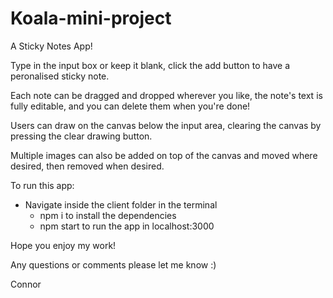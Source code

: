 # Koala-mini-project

A Sticky Notes App!

Type in the input box or keep it blank, click the add button to have a peronalised sticky note.

Each note can be dragged and dropped wherever you like, the note's text is fully editable, and you can delete them when you're done!

Users can draw on the canvas below the input area, clearing the canvas by pressing the clear drawing button.

Multiple images can also be added on top of the canvas and moved where desired, then removed when desired.

To run this app:

- Navigate inside the client folder in the terminal
  - npm i to install the dependencies
  - npm start to run the app in localhost:3000

Hope you enjoy my work!

Any questions or comments please let me know :)

Connor
